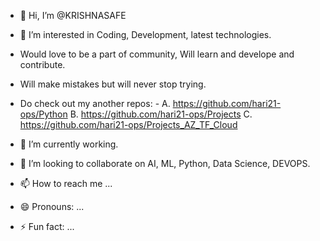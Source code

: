 - 👋 Hi, I’m @KRISHNASAFE
- 👀 I’m interested in Coding, Development, latest technologies.
- Would love to be a part of community, Will learn and develope and contribute.
- Will make mistakes but will never stop trying.

- Do check out my another repos: -
A. https://github.com/hari21-ops/Python
B. https://github.com/hari21-ops/Projects
C. https://github.com/hari21-ops/Projects_AZ_TF_Cloud
  
- 🌱 I’m currently working.
- 💞️ I’m looking to collaborate on AI, ML, Python, Data Science, DEVOPS. 
- 📫 How to reach me ...
- 😄 Pronouns: ...
- ⚡ Fun fact: ...

<!---
KRISHNASAFE/KRISHNASAFE is a ✨ special ✨ repository because its `README.md` (this file) appears on your GitHub profile.
You can click the Preview link to take a look at your changes.
--->
